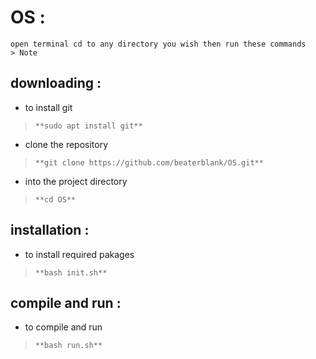 # OS :
    open terminal cd to any directory you wish then run these commands 
    > Note
## downloading : 
   * to install git
   > `**sudo apt install git**` 
   * clone the repository
   > `**git clone https://github.com/beaterblank/OS.git**`
   * into the project directory
   > `**cd OS**`
## installation : 
   * to install required pakages
   > `**bash init.sh**` 
## compile and run : 
   * to compile and run
   > `**bash run.sh**` 
